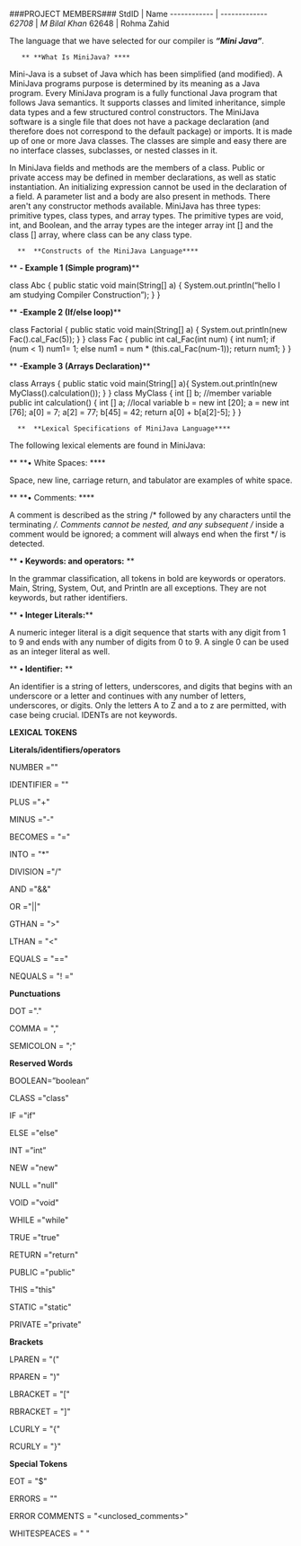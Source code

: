 ###PROJECT MEMBERS###
StdID | Name
------------ | -------------
*62708* | *M Bilal Khan* <!--this is the group leader in bold-->
62648 | Rohma Zahid

The language that we have selected for our compiler is _**“Mini Java”**_. 

       ** **What Is MiniJava? ****

Mini-Java is a subset of Java which has been simplified (and modified). A MiniJava programs purpose is determined by its meaning as a Java program. Every MiniJava program is a fully functional Java program that follows Java semantics. It supports classes and limited inheritance, simple data types and a few structured control constructors. The MiniJava software is a single file that does not have a package declaration (and therefore does not correspond to the default package) or imports. It is made up of one or more Java classes. The classes are simple and easy there are no interface classes, subclasses, or nested classes in it.  

In MiniJava fields and methods are the members of a class. Public or private access may be defined in member declarations, as well as static instantiation. An initializing expression cannot be used in the declaration of a field. A parameter list and a body are also present in methods. There aren't any constructor methods available. 
MiniJava has three types: primitive types, class types, and array types. The primitive types are void, int, and Boolean, and the array types are the integer array int [] and the class [] array, where class can be any class type.


      **  **Constructs of the MiniJava Language****

   ** **- Example 1 (Simple program)****

class Abc {
    public static void main(String[] a) {
            System.out.println(“hello I am studying Compiler Construction”);
    }
}


   ** **-Example 2 (If/else loop)****

class Factorial {
    public static void main(String[] a) {
         System.out.println(new Fac().cal_Fac(5));
    }
}
class Fac {
    public int cal_Fac(int num) {
        int num1;
        if (num < 1) num1= 1;
        else num1 = num * (this.cal_Fac(num-1));
        return num1;
    }
}

  **  **-Example 3 (Arrays Declaration)****

class Arrays {
    public static void main(String[] a){
        System.out.println(new MyClass().calculation());
    }
}
class MyClass {
    int [] b;    //member variable
    public int calculation() {
        int [] a;   //local variable 
        b = new int [20];
        a = new int [76];
        a[0] = 7;
        a[2] = 77;
        b[45] = 42;
        return a[0] + b[a[2]-5];
    }
}

      **  **Lexical Specifications of MiniJava Language****

The following lexical elements are found in MiniJava:

   ** **• White Spaces: ****

Space, new line, carriage return, and tabulator are examples of white space.

   ** **• Comments: ****

A comment is described as the string /* followed by any characters until the terminating */. Comments cannot be nested, and any subsequent /* inside a comment would be ignored; a comment will always end when the first */ is detected.

   ** **• Keywords: and operators:** **

In the grammar classification, all tokens in bold are keywords or operators. Main, String, System, Out, and Println are all exceptions. They are not keywords, but rather identifiers.

  **  **• Integer Literals:****

A numeric integer literal is a digit sequence that starts with any digit from 1 to 9 and ends with any number of digits from 0 to 9. A single 0 can be used as an integer literal as well.

   ** **• Identifier:** **

An identifier is a string of letters, underscores, and digits that begins with an underscore or a letter and continues with any number of letters, underscores, or digits. Only the letters A to Z and a to z are permitted, with case being crucial. IDENTs are not keywords.


**LEXICAL TOKENS**

**Literals/identifiers/operators**

NUMBER =""

IDENTIFIER = ""

PLUS ="+"

MINUS ="-"

BECOMES = "="

INTO = "*"

DIVISION ="/"

AND ="&&"

OR ="||"

GTHAN = ">"

LTHAN = "<"

EQUALS = "=="

NEQUALS = "! ="

**Punctuations**

DOT ="."

COMMA = ","

SEMICOLON = ";"

**Reserved Words**

BOOLEAN=”boolean”

CLASS ="class"

IF ="if"

ELSE ="else"

INT =”int”

NEW ="new"

NULL ="null"

VOID ="void"

WHILE ="while"

TRUE ="true"

RETURN ="return"

PUBLIC ="public"

THIS ="this"

STATIC ="static"

PRIVATE ="private"

**Brackets**

LPAREN = "("

RPAREN = ")"

LBRACKET = "["

RBRACKET = "]"

LCURLY = "{"

RCURLY = "}"

**Special Tokens**

EOT = "$"

ERRORS = ""

ERROR COMMENTS = "<unclosed_comments>"

WHITESPEACES = " "


